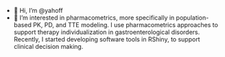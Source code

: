 - 👋 Hi, I’m @yahoff
- 👀 I’m interested in pharmacometrics, more specifically in population-based PK, PD, and TTE modeling. I use pharmacometrics approaches to support therapy individualization in gastroenterological disorders.
    Recently, I started developing software tools in RShiny, to support clinical decision making.



<!---
yahoff/yahoff is a ✨ special ✨ repository because its `README.md` (this file) appears on your GitHub profile.
You can click the Preview link to take a look at your changes.
--->
